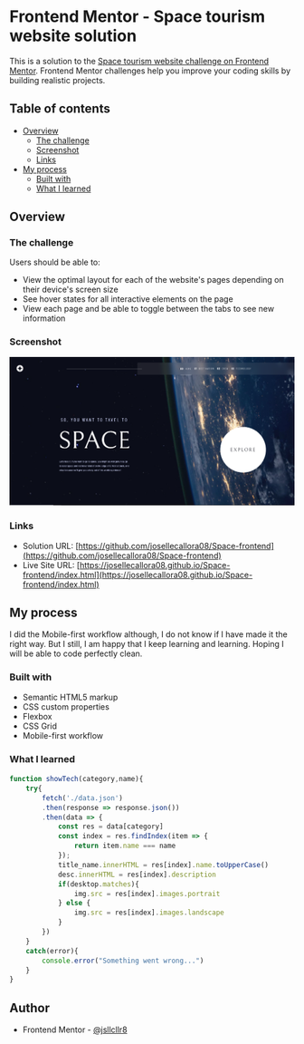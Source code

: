 # Frontend Mentor - Space tourism website solution

This is a solution to the [Space tourism website challenge on Frontend Mentor](https://www.frontendmentor.io/challenges/space-tourism-multipage-website-gRWj1URZ3). Frontend Mentor challenges help you improve your coding skills by building realistic projects. 

## Table of contents

- [Overview](#overview)
  - [The challenge](#the-challenge)
  - [Screenshot](#screenshot)
  - [Links](#links)
- [My process](#my-process)
  - [Built with](#built-with)
  - [What I learned](#what-i-learned)



## Overview

### The challenge

Users should be able to:

- View the optimal layout for each of the website's pages depending on their device's screen size
- See hover states for all interactive elements on the page
- View each page and be able to toggle between the tabs to see new information

### Screenshot

![](./starter-code/assets/screenshot.PNG)

### Links

- Solution URL: [https://github.com/josellecallora08/Space-frontend](https://github.com/josellecallora08/Space-frontend)
- Live Site URL: [https://josellecallora08.github.io/Space-frontend/index.html](https://josellecallora08.github.io/Space-frontend/index.html)

## My process
I did the Mobile-first workflow although, I do not know if I have made it the right way. But I still, I am happy that I keep learning and learning. Hoping I will be able to code perfectly clean.

### Built with

- Semantic HTML5 markup
- CSS custom properties
- Flexbox
- CSS Grid
- Mobile-first workflow


### What I learned

```js
function showTech(category,name){
    try{
        fetch('./data.json')
        .then(response => response.json())
        .then(data => {
            const res = data[category]
            const index = res.findIndex(item => {
                return item.name === name
            });
            title_name.innerHTML = res[index].name.toUpperCase()
            desc.innerHTML = res[index].description
            if(desktop.matches){
                img.src = res[index].images.portrait
            } else {
                img.src = res[index].images.landscape
            }
        })
    }
    catch(error){
        console.error("Something went wrong...")
    }
}
```

## Author

- Frontend Mentor - [@jsllcllr8](https://www.frontendmentor.io/profile/jsllcllr8)

